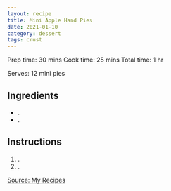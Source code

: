 ```yaml
---
layout: recipe
title: Mini Apple Hand Pies
date: 2021-01-10
category: dessert
tags: crust
---
```


Prep time: 30 mins
Cook time: 25 mins
Total time: 1 hr

Serves: 12 mini pies

## Ingredients
* .
* .

## Instructions
1. .
2. .

[Source: My Recipes](https://www.myrecipes.com/recipe/quick-easy-green-beans)

